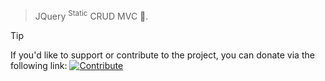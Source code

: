 > JQuery <sup>Static</sup> CRUD MVC :tada:.

> [!TIP]
If you'd like to support or contribute to the project, you can donate via the following link:
[![Contribute](https://img.shields.io/badge/Contribute-Donate-green)](https://razorpay.me/@mohitbhadra)
